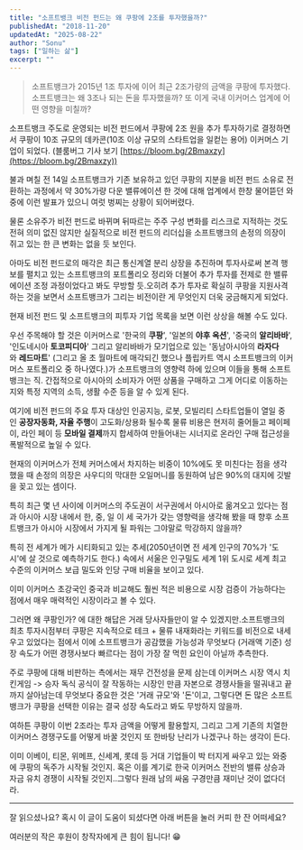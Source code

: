 ```yaml
---
title: "소프트뱅크 비전 펀드는 왜 쿠팡에 2조를 투자했을까?"
publishedAt: "2018-11-20"
updatedAt: "2025-08-22"
author: "Sonu"
tags: ["일하는 삶"]
excerpt: ""
---
```


> 소프트뱅크가 2015년 1조 투자에 이어 최근 2조가량의 금액을 쿠팡에 투자했다.소프트뱅크는 왜 3조나 되는 돈을 투자했을까? 또 이게 국내 이커머스 업계에 어떤 영향을 미칠까?




소프트뱅크 주도로 운영되는 비전 펀드에서 쿠팡에 2조 원을 추가 투자하기로 결정하면서 쿠팡이 10조 규모의 데카콘(10조 이상 규모의 스타트업을 일컫는 용어) 이커머스 기업이 되었다. (블룸버그 기사 보기 [https://bloom.bg/2Bmaxzy](https://bloom.bg/2Bmaxzy))


불과 며칠 전 14일 소프트뱅크가 기존 보유하고 있던 쿠팡의 지분을 비전 펀드 소유로 전환하는 과정에서 약 30%가량 다운 밸류에이션 한 것에 대해 업계에서 한창 물어뜯던 와중에 이런 발표가 있으니 여럿 벙찌는 상황이 되어버렸다.


물론 소유주가 비전 펀드로 바뀌며 뒤따르는 주주 구성 변화를 리스크로 지적하는 것도 전혀 의미 없진 않지만 실질적으로 비전 펀드의 리더십을 소프트뱅크의 손정의 의장이 쥐고 있는 한 큰 변화는 없을 듯 보인다.


아마도 비전 펀드로의 매각은 최근 통신계열 분리 상장을 추진하며 투자사로써 본격 행보를 펼치고 있는 소프트뱅크의 포트폴리오 정리와 더불어 추가 투자를 전제로 한 밸류에이션 조정 과정이었다고 봐도 무방할 듯.오히려 추가 투자로 확실히 쿠팡을 지원사격하는 것을 보면서 소프트뱅크가 그리는 비전이란 게 무엇인지 더욱 궁금해지게 되었다.


현재 비전 펀드 및 소프트뱅크의 피투자 기업 목록을 보면 이런 상상을 해볼 수도 있다.


우선 주목해야 할 것은 이커머스로 '한국의 **쿠팡**', '일본의 **야후 옥션**', '중국의 **알리바바**', '인도네시아 **토코피디아**' 그리고 알리바바가 모기업으로 있는 '동남아시아의 **라자다**와 **레드마트**' (그리고 올 초 월마트에 매각되긴 했으나 플립카트 역시 소프트뱅크의 이커머스 포트폴리오 중 하나였다.)가 소프트뱅크의 영향력 하에 있으며 이들을 통해 소프트뱅크는 직. 간접적으로 아시아의 소비자가 어떤 상품을 구매하고 그게 어디로 이동하는지와 특정 지역의 소득, 생활 수준 등을 알 수 있게 된다.


여기에 비전 펀드의 주요 투자 대상인 인공지능, 로봇, 모빌리티 스타트업들이 열일 중인 **공장자동화, 자율 주행**이 고도화/상용화 될수록 물류 비용은 현저히 줄어들고 페이페이, 라인 페이 등 **모바일 결제**까지 합세하여 만들어내는 시너지로 온라인 구매 접근성을 폭발적으로 높일 수 있다.


현재의 이커머스가 전체 커머스에서 차지하는 비중이 10%에도 못 미친다는 점을 생각했을 때 손정의 의장은 사우디의 막대한 오일머니를 동원하여 남은 90%의 대지에 깃발을 꽂고 있는 셈이다.


특히 최근 몇 년 사이에 이커머스의 주도권이 서구권에서 아시아로 옮겨오고 있다는 점과 아시아 시장 내에서 한, 중, 일 이 세 국가가 갖는 영향력을 생각해 봤을 때 향후 소프트뱅크가 아시아 시장에서 가지게 될 파워는 그야말로 막강하지 않을까?


특히 전 세계가 메가 시티화되고 있는 추세(2050년이면 전 세계 인구의 70%가 '도시'에 살 것으로 예측하기도 한다.) 속에서 서울은 인구밀도 세계 1위 도시로 세계 최고 수준의 이커머스 보급 밀도와 인당 구매 비율을 보이고 있다.


이미 이커머스 초강국인 중국과 비교해도 훨씬 적은 비용으로 시장 검증이 가능하다는 점에서 매우 매력적인 시장이라고 볼 수 있다.


그러면 왜 쿠팡인가? 에 대한 해답은 거래 당사자들만이 알 수 있겠지만.소프트뱅크의 최초 투자시점부터 쿠팡은 지속적으로 테크 + 물류 내재화라는 키워드를 비전으로 내세우고 있었다는 점에서 이에 소프트뱅크가 공감했을 가능성과 무엇보다 (거래액 기준) 성장 속도가 어떤 경쟁사보다 빠르다는 점이 가장 잘 먹힌 요인이 아닐까 추측한다.


주로 쿠팡에 대해 비판하는 측에서는 재무 건전성을 문제 삼는데 이커머스 시장 역시 치킨게임 -> 승자 독식 공식이 잘 작동하는 시장인 만큼 자본으로 경쟁사들을 떨궈내고 끝까지 살아남는데 무엇보다 중요한 것은 '거래 규모'와 '돈'이고, 그렇다면 돈 많은 소프트뱅크가 쿠팡을 선택한 이유는 결국 성장 속도라고 봐도 무방하지 않을까.


여하튼 쿠팡이 이번 2조라는 투자 금액을 어떻게 활용할지, 그리고 그게 기존의 치열한 이커머스 경쟁구도를 어떻게 바꿀 것인지 또 한바탕 난리가 나겠구나 하는 생각이 든다.


이미 이베이, 티몬, 위메프, 신세계, 롯데 등 거대 기업들이 박 터지게 싸우고 있는 와중에 쿠팡의 독주가 시작될 것인지. 혹은 이를 계기로 한국 이커머스 전반의 밸류 상승과 자금 유치 경쟁이 시작될 것인지..그렇다 원래 남의 싸움 구경만큼 재미난 것이 없다더라.


---


잘 읽으셨나요? 혹시 이 글이 도움이 되셨다면 아래 버튼을 눌러 커피 한 잔 어떠세요?


여러분의 작은 후원이 창작자에게 큰 힘이 됩니다! 😁

